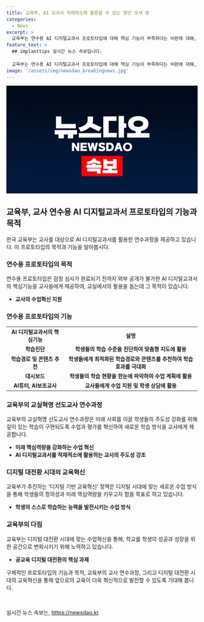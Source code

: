 ```yaml
---
title: 교육부, AI 교과서 적재적소에 활용할 수 있는 방안 모색 중
categories:
  - News
excerpt: >
  교육부는 연수용 AI 디지털교과서 프로토타입에 대해 핵심 기능이 부족하다는 비판에 대해, 외부 공개를 위한 검정 심사 이전에 연수용으로 활용하기 위해 제작된 것이라고 설명했습니다. 교육부는 디지털 대전환 시대에 맞는 수업 혁신을 통해 학생들의 핵심역량을 키우고, 교사의 전문성과 주도성을 강조하며, 교실혁명의 성공을 모색하고 있습니다.
feature_text: >
  ## implanttips 실시간 뉴스 속보입니다.

  교육부는 연수용 AI 디지털교과서 프로토타입에 대해 핵심 기능이 부족하다는 비판에 대해, 외부 공개를 위한 검정 심사 이전에 연수용으로 활용하기 위해 제작된 것이라고 설명했습니다. 교육부는 디지털 대전환 시대에 맞는 수업 혁신을 통해 학생들의 핵심역량을 키우고, 교사의 전문성과 주도성을 강조하며, 교실혁명의 성공을 모색하고 있습니다.
image: '/assets/img/newsdao_breakingnews.jpg'
---
```


<p><img src="/assets/img/newsdao_breakingnews.jpg" alt="implanttips 속보" /></p>

<h2 data-ke-size="size26">교육부, 교사 연수용 AI 디지털교과서 프로토타입의 기능과 목적</h2>

<p data-ke-size="size16">한국 교육부는 교사를 대상으로 AI 디지털교과서를 활용한 연수과정을 제공하고 있습니다. 이 프로토타입의 목적과 기능을 알아봅시다.</p>

<h3>연수용 프로토타입의 목적</h3>

<p data-ke-size="size16">연수용 프로토타입은 검정 심사가 완료되기 전까지 외부 공개가 불가한 AI 디지털교과서의 핵심기능을 교사들에게 제공하여, 교실에서의 활용을 돕는데 그 목적이 있습니다.</p>

<ul>
    <li><b>교사의 수업혁신 지원</b></li>
</ul>

<h3>연수용 프로토타입의 기능</h3>

<table>
    <tr>
        <td style="text-align: center; height: 17px;"><b>AI 디지털교과서의 핵심기능</b></td>
        <td style="text-align: center; height: 17px;"><b>설명</b></td>
    </tr>
    <tr>
        <td style="text-align: center; height: 17px;"><b>학습진단</b></td>
        <td style="text-align: center; height: 17px;"><b>학생들의 학습 수준을 진단하여 맞춤형 지도에 활용</b></td>
    </tr>
    <tr>
        <td style="text-align: center; height: 17px;"><b>학습경로 및 콘텐츠 추천</b></td>
        <td style="text-align: center; height: 17px;"><b>학생들에게 최적화된 학습경로와 콘텐츠를 추천하여 학습효과를 극대화</b></td>
    </tr>
    <tr>
        <td style="text-align: center; height: 17px;"><b>대시보드</b></td>
        <td style="text-align: center; height: 17px;"><b>학생들의 학습 현황을 한눈에 파악하여 수업 계획에 활용</b></td>
    </tr>
    <tr>
        <td style="text-align: center; height: 17px;"><b>AI튜터, AI보조교사</b></td>
        <td style="text-align: center; height: 17px;"><b>교사들에게 수업 지원 및 학생 상담에 활용</b></td>
    </tr>
</table>

<h3>교육부의 교실혁명 선도교사 연수과정</h3>

<p data-ke-size="size16">교육부의 교실혁명 선도교사 연수과정은 미래 사회를 이끌 학생들의 주도성 강화를 위해 깊이 있는 학습이 구현되도록 수업과 평가를 혁신하여 새로운 학습 방식을 교사에게 제공합니다.</p>

<ul>
    <li><b>미래 핵심역량을 강화하는 수업 혁신</b></li>
    <li><b>AI 디지털교과서를 적재적소에 활용하는 교사의 주도성 강조</b></li>
</ul>

<h3>디지털 대전환 시대의 교육혁신</h3>

<p data-ke-size="size16">교육부가 추진하는 ‘디지털 기반 교육혁신’ 정책은 디지털 시대에 맞는 새로운 수업 방식을 통해 학생들의 창의성과 미래 핵심역량을 키우고자 함을 목표로 하고 있습니다.</p>

<ul>
    <li><b>학생의 스스로 학습하는 능력을 발전시키는 수업 방식</b></li>
</ul>

<h3>교육부의 다짐</h3>

<p data-ke-size="size16">교육부는 디지털 대전환 시대에 맞는 수업혁신을 통해, 학교를 학생의 성공과 성장을 위한 공간으로 변화시키기 위해 노력하고 있습니다.</p>

<ul>
    <li><b>공교육 디지털 대전환의 핵심 과제</b></li>
</ul>

<p>구체적인 프로토타입의 기능과 목적, 교육부의 교사 연수과정, 그리고 디지털 대전환 시대의 교육혁신을 통해 앞으로의 교육이 더욱 혁신적으로 발전할 수 있도록 기대해 봅니다.</p>

<p data-ke-size="size16">&nbsp;</p>
실시간 뉴스 속보는, <a href="https://newsdao.kr" rel="dofollow">https://newsdao.kr</a>



